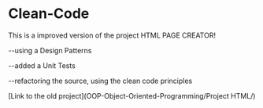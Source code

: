 # Clean-Code

This is a improved version of the project HTML PAGE CREATOR!

--using a Design Patterns

--added a Unit Tests

--refactoring the source, using the clean code principles

[Link to the old project](OOP-Object-Oriented-Programming/Project HTML/)
